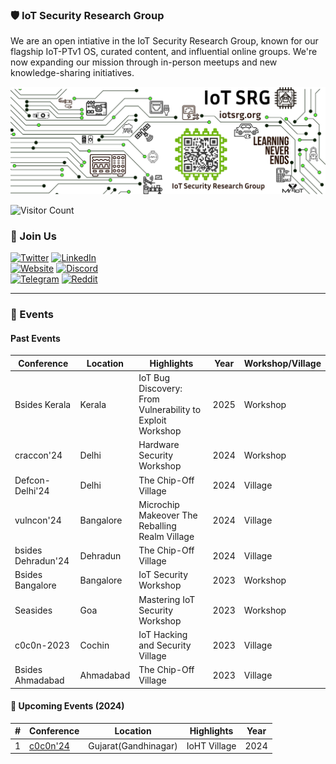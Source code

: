 
### 🛡️ IoT Security Research Group

We are an open intiative in the IoT Security Research Group, known for our flagship IoT-PTv1 OS, curated content, and influential online groups. We're now expanding our mission through in-person meetups and new knowledge-sharing initiatives.

![IoTSRG Logo](/iot/banner.png)

![Visitor Count](https://komarev.com/ghpvc/?username=iotsecurity1010&color=dc143c)

### 🤝 Join Us

[![Twitter](https://img.shields.io/badge/Twitter-1DA1F2?style=for-the-badge&logo=twitter&logoColor=white)](https://twitter.com/iotsrg1) [![LinkedIn](https://img.shields.io/badge/LinkedIn-0077B5?style=for-the-badge&logo=linkedin&logoColor=white)](https://www.linkedin.com/company/iotsrg)  
[![Website](https://img.shields.io/badge/website-000000?style=for-the-badge&logo=About.me&logoColor=white)](https://iotsecurity101.org/)  [![Discord](https://img.shields.io/badge/Discord-5865F2?style=for-the-badge&logo=discord&logoColor=white)](https://discord.gg/WRPePTBS2Q)  
[![Telegram](https://img.shields.io/badge/Telegram-2CA5E0?style=for-the-badge&logo=telegram&logoColor=white)](https://t.me/iotsrg)  [![Reddit](https://img.shields.io/badge/Reddit-FF4500?style=for-the-badge&logo=reddit&logoColor=white)](https://t.co/NPkAl8bPB3)  

---

### 📅 Events

#### Past Events
| Conference             | Location   | Highlights                              | Year | Workshop/Village                     |
|------------------------|------------|-----------------------------------------|------|--------------------------------------|
| Bsides Kerala          | Kerala     | IoT Bug Discovery: From Vulnerability to Exploit Workshop | 2025 | Workshop                            |
| craccon'24             | Delhi      | Hardware Security Workshop              | 2024 | Workshop                            |
| Defcon-Delhi'24        | Delhi      | The Chip-Off Village                    | 2024 | Village                             |
| vulncon'24             | Bangalore  | Microchip Makeover The Reballing Realm Village | 2024 | Village                             |
| bsides Dehradun'24     | Dehradun   | The Chip-Off Village                    | 2024 | Village                             |
| Bsides Bangalore       | Bangalore  | IoT Security Workshop                   | 2023 | Workshop                            |
| Seasides               | Goa        | Mastering IoT Security Workshop         | 2023 | Workshop                            |
| c0c0n-2023             | Cochin     | IoT Hacking and Security Village        | 2023 | Village                             |
| Bsides Ahmadabad       | Ahmadabad  | The Chip-Off Village                    | 2023 | Village                             |


#### 🌟 Upcoming Events (2024)

| # | Conference | Location | Highlights | Year |
|---|------------|----------|------------|------|
| 1 | [c0c0n'24](https://india.c0c0n.org/2024/villages#) | Gujarat(Gandhinagar) | IoHT Village  | 2024 |**


